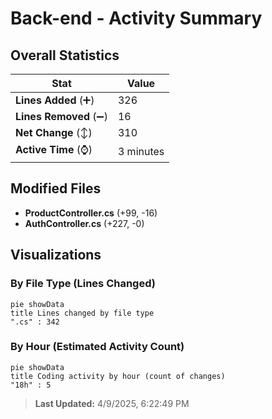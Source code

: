 # Back-end - Activity Summary 

## Overall Statistics

| Stat                   | Value                                                             |
| ---------------------- | ----------------------------------------------------------------- |
| **Lines Added** (➕)   | 326                                          |
| **Lines Removed** (➖) | 16                                        |
| **Net Change** (↕)    | 310                |
| **Active Time** (⌚)   | 3 minutes |


## Modified Files
- **ProductController.cs** (+99, -16)
- **AuthController.cs** (+227, -0)

## Visualizations

### By File Type (Lines Changed)

```mermaid
pie showData
title Lines changed by file type
".cs" : 342
```

### By Hour (Estimated Activity Count)

```mermaid
pie showData
title Coding activity by hour (count of changes)
"18h" : 5
```


> **Last Updated:** 4/9/2025, 6:22:49 PM